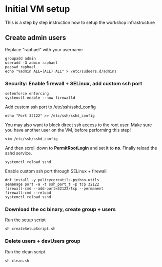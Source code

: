 # Initial VM setup

This is a step by step instruction how to setup the workshop infrastructure

## Create admin users

Replace "raphael" with your username

```
groupadd admin
useradd -G admin raphael
passwd raphael
echo "%admin ALL=(ALL) ALL" > /etc/sudoers.d/admins
```

### Security: Enable firewall + SELinux, add custom ssh port

```
setenforce enforcing
systemctl enable --now firewalld
```

Add custom ssh port to /etc/ssh/sshd_config

```
echo "Port 32122" >> /etc/ssh/sshd_config
```

You may also want to block direct ssh access to the root user. Make sure you have another user on the VM, before performing this step!

```
vim /etc/ssh/sshd_config
```

And then scroll down to **PermitRootLogin** and set it to **no**. Finally reload the sshd service.

```
systemctl reload sshd
```

Enable custom ssh port through SELinux + firewall

```
dnf install -y policycoreutils-python-utils
semanage port -a -t ssh_port_t -p tcp 32122
firewall-cmd --add-port=32122/tcp --permanent
firewall-cmd --reload
systemctl reload sshd
```

### Download the oc binary, create group + users

Run the setup script

```
sh createSetupScript.sh
```

### Delete users + devUsers group

Run the clean script

```
sh clean.sh
```
